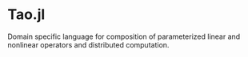 # Tao.jl

Domain specific language for composition of parameterized linear and nonlinear operators and distributed computation.